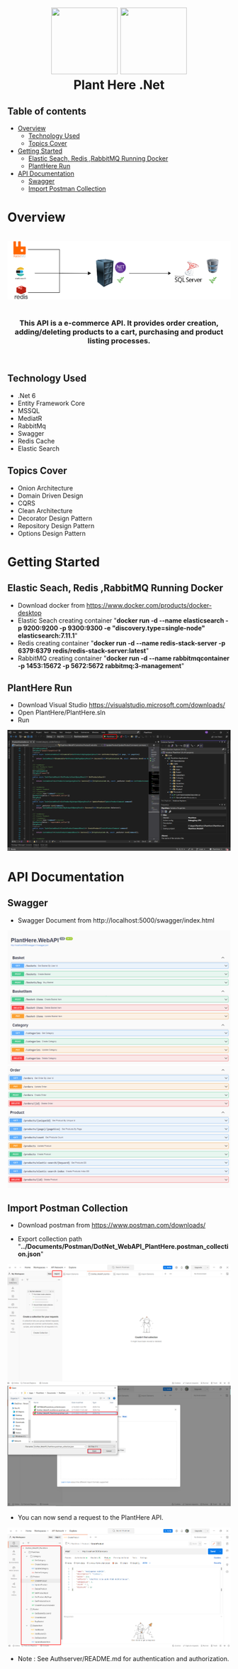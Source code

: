 <h1 align="center">
   <img src="https://cdn-icons-png.flaticon.com/512/1703/1703128.png" width="150" height="150">
    <img src="https://upload.wikimedia.org/wikipedia/commons/thumb/e/ee/.NET_Core_Logo.svg/1200px-.NET_Core_Logo.svg.png" width="150" height="150">
  <br>
  Plant Here .Net
</h1>

## Table of contents

- [Overview](#overview)
  - [Technology Used](#technology-used)
  - [Topics Cover](#topics-cover)
- [Getting Started](#getting-started)
  - [Elastic Seach, Redis ,RabbitMQ Running Docker](#elastic-seach-redis-rabbitmq-running-docker)
  - [PlantHere Run](#planthere-run)
- [API Documentation](#api-documentation)
  - [Swagger](#swagger)
  - [Import Postman Collection](#import-postman-collection)


# Overview

<div align="center">
  <br>
  <img src="../Documents/Diagram/DotnetPlantHere.png" >
  <br>
  <br>
  <h3>
    This API is a e-commerce API. It provides order creation, adding/deleting products to a cart, purchasing and product listing processes.
  </h3>
  <br>
</div>


## Technology Used

- .Net 6 
- Entity Framework Core
- MSSQL
- MediatR
- RabbitMq
- Swagger
- Redis Cache
- Elastic Search

## Topics Cover

- Onion Architecture
- Domain Driven Design 
- CQRS
- Clean Architecture
- Decorator Design Pattern
- Repository Design Pattern
- Options Design Pattern
  
# Getting Started
  ## Elastic Seach, Redis ,RabbitMQ Running Docker

  - Download docker from https://www.docker.com/products/docker-desktop
  - Elastic Seach creating container "**docker run -d --name elasticsearch -p 9200:9200 -p 9300:9300 -e "discovery.type=single-node" elasticsearch:7.11.1**"
  - Redis creating container "**docker run -d --name redis-stack-server -p 6379:6379 redis/redis-stack-server:latest**" 
  - RabbitMQ creating container "**docker run -d --name rabbitmqcontainer -p 1453:15672 -p 5672:5672  rabbitmq:3-management**"

  ## PlantHere Run

  - Download Visual Studio https://visualstudio.microsoft.com/downloads/
  - Open PlantHere/PlantHere.sln
  - Run
  <img src="../Documents/Images/PlantHereDotnet/1.png"  >

# API Documentation

  ## Swagger

  - Swagger Document from http://localhost:5000/swagger/index.html
  
  <img src="../Documents/Images/Swagger/1.png" >
  <img src="../Documents/Images/Swagger/2.png" >

  ## Import Postman Collection

  - Download postman from https://www.postman.com/downloads/

  - Export collection path "**../Documents/Postman/DotNet_WebAPI_PlantHere.postman_collection.json**"
  
  <img src="../Documents/Images/Postman/1.png" >
  <img src="../Documents/Images/Postman/3.png" >

  - You can now send a request to the PlantHere API.

  <img src="../Documents/Images/Postman/4.png"  >

  - Note : See Authserver/README.md for authentication and authorization.


  
